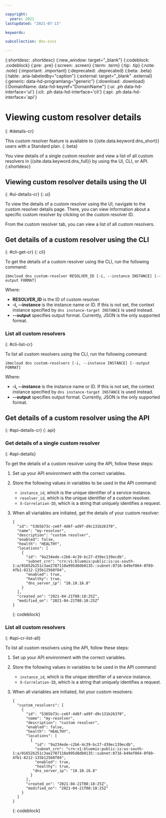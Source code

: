 ```yaml
---

copyright:
  years: 2021
lastupdated: "2021-07-13"

keywords:

subcollection: dns-svcs

---
```


{:shortdesc: .shortdesc}
{:new_window: target="_blank"}
{:codeblock: .codeblock}
{:pre: .pre}
{:screen: .screen}
{:term: .term}
{:tip: .tip}
{:note: .note}
{:important: .important}
{:deprecated: .deprecated}
{:beta: .beta}
{:table: .aria-labeledby="caption"}
{:external: target="_blank" .external}
{:generic: data-hd-programlang="generic”}
{:download: .download}
{:DomainName: data-hd-keyref="DomainName"}
{:ui: .ph data-hd-interface='ui'}
{:cli: .ph data-hd-interface='cli'}
{:api: .ph data-hd-interface='api'}

# Viewing custom resolver details
{: #details-cr}

This custom resolver feature is available to {{site.data.keyword.dns_short}} users with a Standard plan. 
{: beta}

You view details of a single custom resolver and view a list of all custom resolvers in {{site.data.keyword.dns_full}} by using the UI, CLI, or API.
{:shortdesc}

## Viewing custom resolver details using the UI
{: #ui-details-cr}
{: ui}

To view the details of a custom resolver using the UI, navigate to the custom resolver details page. There, you can view information about a specific custom resolver by clicking on the custom resolver ID. 

From the custom resolver tab, you can view a list of all custom resolvers.

## Get details of a custom resolver using the CLI
{: #cli-get-cr}
{: cli}

To get the details of a custom resolver using the CLI, run the following command:

`ibmcloud dns custom-resolver RESOLVER_ID [-i, --instance INSTANCE] [--output FORMAT]`

Where:

 - **RESOLVER_ID** is the ID of custom resolver.
 - **-i, --instance** is the instance name or ID. If this is not set, the context instance specified by `dns instance-target INSTANCE` is used instead.
 - **--output** specifies output format. Currently, JSON is the only supported format.

### List all custom resolvers
{: #cli-list-cr}

To list all custom resolvers using the CLI, run the following command:

`ibmcloud dns custom-resolvers [-i, --instance INSTANCE] [--output FORMAT]`

Where:

 - **-i, --instance** is the instance name or ID. If this is not set, the context instance specified by `dns instance-target INSTANCE` is used instead.
 - **--output** specifies output format. Currently, JSON is the only supported format.

## Get details of a custom resolver using the API
{: #api-details-cr}
{: api}

### Get details of a single custom resolver
{: #api-details}

To get the details of a custom resolver using the API, follow these steps:

1. Set up your API environment with the correct variables.
1. Store the following values in variables to be used in the API command:
   * `instance_id`, which is the unique identifier of a service instance.
   * `resolver_id`, which is the unique identifier of a custom resolver.
   * `X-Correlation-ID`, which is a string that uniquely identifies a request.
1. When all viariables are initiated, get the details of your custom resolver:

   ```
   {
     "id": "5365b73c-ce6f-4d6f-ad9f-d9c131b26370",
     "name": "my-resolver",
     "description": "custom resolver",
     "enabled": false,
     "health": "HEALTHY",
     "locations": [
       {
         "id": "9a234ede-c2b6-4c39-bc27-d39ec139ecdb",
         "subnet_crn": "crn:v1:bluemix:public:is:us-south-1:a/01652b251c3ae2787110a995d8db0135::subnet:0716-b49ef064-0f89-4fb1-8212-135b12568f04",
         "enabled": true,
         "healthy": true,
         "dns_server_ip": "10.10.16.8"
       }
     ],
     "created_on": "2021-04-21T08:18:25Z",
     "modified_on": "2021-04-21T08:18:25Z"
   }
   ```
   {: codeblock}

### List all custom resolvers
{: #api-cr-list-all}

To list all custom resolvers using the API, follow these steps:

1. Set up your API environment with the correct variables.
1. Store the following values in variables to be used in the API command:
   * `instance_id`, which is the unique identifier of a service instance.
   * `X-Correlation-ID`, which is a string that uniquely identifies a request.
1. When all viariables are initiated, list your custom resolvers:

   ```
   {
     "custom_resolvers": [
       {
         "id": "5365b73c-ce6f-4d6f-ad9f-d9c131b26370",
         "name": "my-resolver",
         "description": "custom resolver",
         "enabled": false,
         "health": "HEALTHY",
         "locations": [
           {
             "id": "9a234ede-c2b6-4c39-bc27-d39ec139ecdb",
             "subnet_crn": "crn:v1:bluemix:public:is:us-south-1:a/01652b251c3ae2787110a995d8db0135::subnet:0716-b49ef064-0f89-4fb1-8212-135b12568f04",
             "enabled": true,
             "healthy": true,
            "dns_server_ip": "10.10.16.8"
           }
         ],
         "created_on": "2021-04-21T08:18:25Z",
         "modified_on": "2021-04-21T08:18:25Z"
       }
     ]
   }
   ```
   {: codeblock}
 
